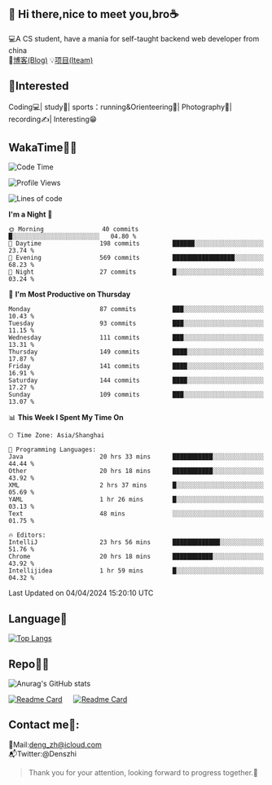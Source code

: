 👋 Hi there,nice to meet you,bro☕
---
💻A CS student, have a mania for self-taught backend web developer from china   
📌[博客(Blog)](https://github.com/HealUP/MyBlog)
💡[项目(Iteam)](https://healup.github.io/)

 <!-- waka-box start -->
 <!-- waka-box end -->
 
🧲**Interested**
--
Coding💻| study📖| sports：running&Orienteering🏃‍| Photography📸| recording✍️| Interesting😁

WakaTime👨‍💻
---
<!--START_SECTION:waka-->
![Code Time](http://img.shields.io/badge/Code%20Time-925%20hrs%2020%20mins-blue)

![Profile Views](http://img.shields.io/badge/Profile%20Views-2-blue)

![Lines of code](https://img.shields.io/badge/From%20Hello%20World%20I%27ve%20Written-205.0%20thousand%20lines%20of%20code-blue)

**I'm a Night 🦉** 

```text
🌞 Morning                40 commits          █░░░░░░░░░░░░░░░░░░░░░░░░   04.80 % 
🌆 Daytime                198 commits         ██████░░░░░░░░░░░░░░░░░░░   23.74 % 
🌃 Evening                569 commits         █████████████████░░░░░░░░   68.23 % 
🌙 Night                  27 commits          █░░░░░░░░░░░░░░░░░░░░░░░░   03.24 % 
```
📅 **I'm Most Productive on Thursday** 

```text
Monday                   87 commits          ███░░░░░░░░░░░░░░░░░░░░░░   10.43 % 
Tuesday                  93 commits          ███░░░░░░░░░░░░░░░░░░░░░░   11.15 % 
Wednesday                111 commits         ███░░░░░░░░░░░░░░░░░░░░░░   13.31 % 
Thursday                 149 commits         ████░░░░░░░░░░░░░░░░░░░░░   17.87 % 
Friday                   141 commits         ████░░░░░░░░░░░░░░░░░░░░░   16.91 % 
Saturday                 144 commits         ████░░░░░░░░░░░░░░░░░░░░░   17.27 % 
Sunday                   109 commits         ███░░░░░░░░░░░░░░░░░░░░░░   13.07 % 
```


📊 **This Week I Spent My Time On** 

```text
🕑︎ Time Zone: Asia/Shanghai

💬 Programming Languages: 
Java                     20 hrs 33 mins      ███████████░░░░░░░░░░░░░░   44.44 % 
Other                    20 hrs 18 mins      ███████████░░░░░░░░░░░░░░   43.92 % 
XML                      2 hrs 37 mins       █░░░░░░░░░░░░░░░░░░░░░░░░   05.69 % 
YAML                     1 hr 26 mins        █░░░░░░░░░░░░░░░░░░░░░░░░   03.13 % 
Text                     48 mins             ░░░░░░░░░░░░░░░░░░░░░░░░░   01.75 % 

🔥 Editors: 
IntelliJ                 23 hrs 56 mins      █████████████░░░░░░░░░░░░   51.76 % 
Chrome                   20 hrs 18 mins      ███████████░░░░░░░░░░░░░░   43.92 % 
Intellijidea             1 hr 59 mins        █░░░░░░░░░░░░░░░░░░░░░░░░   04.32 % 
```


 Last Updated on 04/04/2024 15:20:10 UTC
<!--END_SECTION:waka-->

Language🚀
---
[![Top Langs](https://github-readme-stats.vercel.app/api/top-langs/?username=HealUP&layout=compact&hide_border=true)](https://github.com/HealUP)

Repo🧑‍💻
---
![Anurag's GitHub stats](https://github-readme-stats.vercel.app/api?username=HealUP&count_private=true&show_icons=true&theme=gruvbox&hide_border=true) 

[![Readme Card](https://github-readme-stats.vercel.app/api/pin/?username=HealUP&repo=InternetEy&theme=transparent)](https://github.com/HealUP/InternetEy) &emsp;
[![Readme Card](https://github-readme-stats.vercel.app/api/pin/?username=HealUP&repo=CampusExperience&theme=transparent)](https://github.com/HealUP/CampusExperience)


Contact me📱:
---
📮Mail:deng_zh@icloud.com  
📬Twitter:@Denszhi  

> Thank you for your attention, looking forward to progress together.🎉
